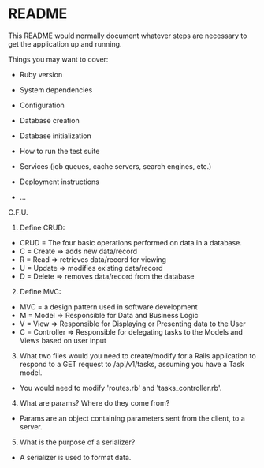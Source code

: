 # README

This README would normally document whatever steps are necessary to get the
application up and running.

Things you may want to cover:

* Ruby version

* System dependencies

* Configuration

* Database creation

* Database initialization

* How to run the test suite

* Services (job queues, cache servers, search engines, etc.)

* Deployment instructions

* ...


C.F.U.
1. Define CRUD:
- CRUD = The four basic operations performed on data in a database.
- C = Create => adds new data/record
- R = Read => retrieves data/record for viewing
- U = Update => modifies existing data/record
- D = Delete => removes data/record from the database

2. Define MVC:
- MVC = a design pattern used in software development
- M = Model => Responsible for Data and Business Logic
- V = View => Responsible for Displaying or Presenting data to the User
- C = Controller => Responsible for delegating tasks to the Models and Views based on user input

3. What two files would you need to create/modify for a Rails application to respond to a GET request to /api/v1/tasks, assuming you have a Task model.
- You would need to modify 'routes.rb' and 'tasks_controller.rb'.

4. What are params? Where do they come from?
- Params are an object containing parameters sent from the client, to a server.

5. What is the purpose of a serializer?
- A serializer is used to format data.